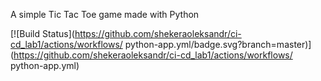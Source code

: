 A simple Tic Tac Toe game made with Python

[![Build Status](https://github.com/shekeraoleksandr/ci-cd_lab1/actions/workflows/
python-app.yml/badge.svg?branch=master)](https://github.com/shekeraoleksandr/ci-cd_lab1/actions/workflows/
python-app.yml)
